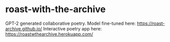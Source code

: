# roast-with-the-archive
GPT-2 generated collaborative poetry. 
Model fine-tuned here: https://roast-archive.github.io/
Interactive poetry app here: https://roastwthearchive.herokuapp.com/ 
